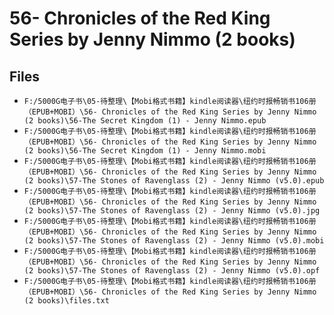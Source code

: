 # 56- Chronicles of the Red King Series by Jenny Nimmo (2 books)

## Files

- `F:/5000G电子书\05-待整理\【Mobi格式书籍】kindle阅读器\纽约时报畅销书106册（EPUB+MOBI）\56- Chronicles of the Red King Series by Jenny Nimmo (2 books)\56-The Secret Kingdom (1) - Jenny Nimmo.epub`
- `F:/5000G电子书\05-待整理\【Mobi格式书籍】kindle阅读器\纽约时报畅销书106册（EPUB+MOBI）\56- Chronicles of the Red King Series by Jenny Nimmo (2 books)\56-The Secret Kingdom (1) - Jenny Nimmo.mobi`
- `F:/5000G电子书\05-待整理\【Mobi格式书籍】kindle阅读器\纽约时报畅销书106册（EPUB+MOBI）\56- Chronicles of the Red King Series by Jenny Nimmo (2 books)\57-The Stones of Ravenglass (2) - Jenny Nimmo (v5.0).epub`
- `F:/5000G电子书\05-待整理\【Mobi格式书籍】kindle阅读器\纽约时报畅销书106册（EPUB+MOBI）\56- Chronicles of the Red King Series by Jenny Nimmo (2 books)\57-The Stones of Ravenglass (2) - Jenny Nimmo (v5.0).jpg`
- `F:/5000G电子书\05-待整理\【Mobi格式书籍】kindle阅读器\纽约时报畅销书106册（EPUB+MOBI）\56- Chronicles of the Red King Series by Jenny Nimmo (2 books)\57-The Stones of Ravenglass (2) - Jenny Nimmo (v5.0).mobi`
- `F:/5000G电子书\05-待整理\【Mobi格式书籍】kindle阅读器\纽约时报畅销书106册（EPUB+MOBI）\56- Chronicles of the Red King Series by Jenny Nimmo (2 books)\57-The Stones of Ravenglass (2) - Jenny Nimmo (v5.0).opf`
- `F:/5000G电子书\05-待整理\【Mobi格式书籍】kindle阅读器\纽约时报畅销书106册（EPUB+MOBI）\56- Chronicles of the Red King Series by Jenny Nimmo (2 books)\files.txt`
